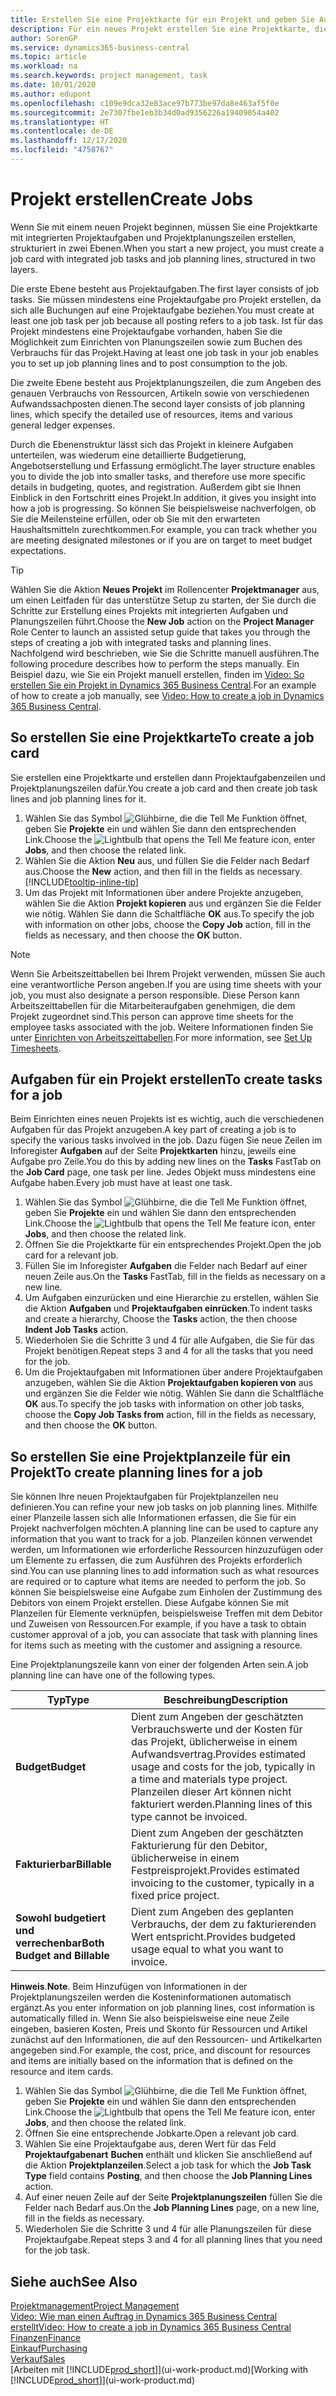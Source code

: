 ```yaml
---
title: Erstellen Sie eine Projektkarte für ein Projekt und geben Sie Aufgaben an| Microsoft Docs
description: Für ein neues Projekt erstellen Sie eine Projektkarte, die Projektaufgaben und enthält Planungszeilen erstellt, um Ihnen zu helfen, Status und Budgets zu verwalten.
author: SorenGP
ms.service: dynamics365-business-central
ms.topic: article
ms.workload: na
ms.search.keywords: project management, task
ms.date: 10/01/2020
ms.author: edupont
ms.openlocfilehash: c109e9dca32e83ace97b773be97da8e463af5f0e
ms.sourcegitcommit: 2e7307fbe1eb3b34d0ad9356226a19409054a402
ms.translationtype: HT
ms.contentlocale: de-DE
ms.lasthandoff: 12/17/2020
ms.locfileid: "4758767"
---
```

# <a name="create-jobs"></a><span data-ttu-id="6017e-103">Projekt erstellen</span><span class="sxs-lookup"><span data-stu-id="6017e-103">Create Jobs</span></span>
<span data-ttu-id="6017e-104">Wenn Sie mit einem neuen Projekt beginnen, müssen Sie eine Projektkarte mit integrierten Projektaufgaben und Projektplanungszeilen erstellen, strukturiert in zwei Ebenen.</span><span class="sxs-lookup"><span data-stu-id="6017e-104">When you start a new project, you must create a job card with integrated job tasks and job planning lines, structured in two layers.</span></span>  

<span data-ttu-id="6017e-105">Die erste Ebene besteht aus Projektaufgaben.</span><span class="sxs-lookup"><span data-stu-id="6017e-105">The first layer consists of job tasks.</span></span> <span data-ttu-id="6017e-106">Sie müssen mindestens eine Projektaufgabe pro Projekt erstellen, da sich alle Buchungen auf eine Projektaufgabe beziehen.</span><span class="sxs-lookup"><span data-stu-id="6017e-106">You must create at least one job task per job because all posting refers to a job task.</span></span> <span data-ttu-id="6017e-107">Ist für das Projekt mindestens eine Projektaufgabe vorhanden, haben Sie die Möglichkeit zum Einrichten von Planungszeilen sowie zum Buchen des Verbrauchs für das Projekt.</span><span class="sxs-lookup"><span data-stu-id="6017e-107">Having at least one job task in your job enables you to set up job planning lines and to post consumption to the job.</span></span>

<span data-ttu-id="6017e-108">Die zweite Ebene besteht aus Projektplanungszeilen, die zum Angeben des genauen Verbrauchs von Ressourcen, Artikeln sowie von verschiedenen Aufwandssachposten dienen.</span><span class="sxs-lookup"><span data-stu-id="6017e-108">The second layer consists of job planning lines, which specify the detailed use of resources, items and various general ledger expenses.</span></span>

<span data-ttu-id="6017e-109">Durch die Ebenenstruktur lässt sich das Projekt in kleinere Aufgaben unterteilen, was wiederum eine detaillierte Budgetierung, Angebotserstellung und Erfassung ermöglicht.</span><span class="sxs-lookup"><span data-stu-id="6017e-109">The layer structure enables you to divide the job into smaller tasks, and therefore use more specific details in budgeting, quotes, and registration.</span></span> <span data-ttu-id="6017e-110">Außerdem gibt sie Ihnen Einblick in den Fortschritt eines Projekt.</span><span class="sxs-lookup"><span data-stu-id="6017e-110">In addition, it gives you insight into how a job is progressing.</span></span> <span data-ttu-id="6017e-111">So können Sie beispielsweise nachverfolgen, ob Sie die Meilensteine erfüllen, oder ob Sie mit den erwarteten Haushaltsmitteln zurechtkommen.</span><span class="sxs-lookup"><span data-stu-id="6017e-111">For example, you can track whether you are meeting designated milestones or if you are on target to meet budget expectations.</span></span>

> [!TIP]
> <span data-ttu-id="6017e-112">Wählen Sie die Aktion **Neues Projekt** im Rollencenter **Projektmanager** aus, um einen Leitfaden für das unterstütze Setup zu starten, der Sie durch die Schritte zur Erstellung eines Projekts mit integrierten Aufgaben und Planungszeilen führt.</span><span class="sxs-lookup"><span data-stu-id="6017e-112">Choose the **New Job** action on the **Project Manager** Role Center to launch an assisted setup guide that takes you through the steps of creating a job with integrated tasks and planning lines.</span></span> <span data-ttu-id="6017e-113">Nachfolgend wird beschrieben, wie Sie die Schritte manuell ausführen.</span><span class="sxs-lookup"><span data-stu-id="6017e-113">The following procedure describes how to perform the steps manually.</span></span> <span data-ttu-id="6017e-114">Ein Beispiel dazu, wie Sie ein Projekt manuell erstellen, finden im [Video: So erstellen Sie ein Projekt in Dynamics 365 Business Central](https://www.youtube.com/watch?v=VqaPWr7BWmw).</span><span class="sxs-lookup"><span data-stu-id="6017e-114">For an example of how to create a job manually, see [Video: How to create a job in Dynamics 365 Business Central](https://www.youtube.com/watch?v=VqaPWr7BWmw).</span></span>

## <a name="to-create-a-job-card"></a><span data-ttu-id="6017e-115">So erstellen Sie eine Projektkarte</span><span class="sxs-lookup"><span data-stu-id="6017e-115">To create a job card</span></span>
<span data-ttu-id="6017e-116">Sie erstellen eine Projektkarte und erstellen dann Projektaufgabenzeilen und Projektplanungszeilen dafür.</span><span class="sxs-lookup"><span data-stu-id="6017e-116">You create a job card and then create job task lines and job planning lines for it.</span></span>

1. <span data-ttu-id="6017e-117">Wählen Sie das Symbol ![Glühbirne, die die Tell Me Funktion öffnet](media/ui-search/search_small.png "Was möchten Sie tun?"), geben Sie **Projekte** ein und wählen Sie dann den entsprechenden Link.</span><span class="sxs-lookup"><span data-stu-id="6017e-117">Choose the ![Lightbulb that opens the Tell Me feature](media/ui-search/search_small.png "Tell me what you want to do") icon, enter **Jobs**, and then choose the related link.</span></span>  
2. <span data-ttu-id="6017e-118">Wählen Sie die Aktion **Neu** aus, und füllen Sie die Felder nach Bedarf aus.</span><span class="sxs-lookup"><span data-stu-id="6017e-118">Choose the **New** action, and then fill in the fields as necessary.</span></span> [!INCLUDE[tooltip-inline-tip](includes/tooltip-inline-tip_md.md)]
3. <span data-ttu-id="6017e-119">Um das Projekt mit Informationen über andere Projekte anzugeben, wählen Sie die Aktion **Projekt kopieren** aus und ergänzen Sie die Felder wie nötig. Wählen Sie dann die Schaltfläche **OK** aus.</span><span class="sxs-lookup"><span data-stu-id="6017e-119">To specify the job with information on other jobs, choose the **Copy Job** action, fill in the fields as necessary, and then choose the **OK** button.</span></span>

> [!NOTE]  
>   <span data-ttu-id="6017e-120">Wenn Sie Arbeitszeittabellen bei Ihrem Projekt verwenden, müssen Sie auch eine verantwortliche Person angeben.</span><span class="sxs-lookup"><span data-stu-id="6017e-120">If you are using time sheets with your job, you must also designate a person responsible.</span></span> <span data-ttu-id="6017e-121">Diese Person kann Arbeitszeittabellen für die Mitarbeiteraufgaben genehmigen, die dem Projekt zugeordnet sind.</span><span class="sxs-lookup"><span data-stu-id="6017e-121">This person can approve time sheets for the employee tasks associated with the job.</span></span> <span data-ttu-id="6017e-122">Weitere Informationen finden Sie unter [Einrichten von Arbeitszeittabellen](projects-how-setup-time-sheets.md).</span><span class="sxs-lookup"><span data-stu-id="6017e-122">For more information, see [Set Up Timesheets](projects-how-setup-time-sheets.md).</span></span>

## <a name="to-create-tasks-for-a-job"></a><span data-ttu-id="6017e-123">Aufgaben für ein Projekt erstellen</span><span class="sxs-lookup"><span data-stu-id="6017e-123">To create tasks for a job</span></span>
<span data-ttu-id="6017e-124">Beim Einrichten eines neuen Projekts ist es wichtig, auch die verschiedenen Aufgaben für das Projekt anzugeben.</span><span class="sxs-lookup"><span data-stu-id="6017e-124">A key part of creating a job is to specify the various tasks involved in the job.</span></span> <span data-ttu-id="6017e-125">Dazu fügen Sie neue Zeilen im Inforegister **Aufgaben** auf der Seite **Projektkarten** hinzu, jeweils eine Aufgabe pro Zeile.</span><span class="sxs-lookup"><span data-stu-id="6017e-125">You do this by adding new lines on the **Tasks** FastTab on the **Job Card** page, one task per line.</span></span> <span data-ttu-id="6017e-126">Jedes Objekt muss mindestens eine Aufgabe haben.</span><span class="sxs-lookup"><span data-stu-id="6017e-126">Every job must have at least one task.</span></span>

1. <span data-ttu-id="6017e-127">Wählen Sie das Symbol ![Glühbirne, die die Tell Me Funktion öffnet](media/ui-search/search_small.png "Was möchten Sie tun?"), geben Sie **Projekte** ein und wählen Sie dann den entsprechenden Link.</span><span class="sxs-lookup"><span data-stu-id="6017e-127">Choose the ![Lightbulb that opens the Tell Me feature](media/ui-search/search_small.png "Tell me what you want to do") icon, enter **Jobs**, and then choose the related link.</span></span>
2. <span data-ttu-id="6017e-128">Öffnen Sie die Projektkarte für ein entsprechendes Projekt.</span><span class="sxs-lookup"><span data-stu-id="6017e-128">Open the job card for a relevant job.</span></span>
3. <span data-ttu-id="6017e-129">Füllen Sie im Inforegister **Aufgaben** die Felder nach Bedarf auf einer neuen Zeile aus.</span><span class="sxs-lookup"><span data-stu-id="6017e-129">On the **Tasks** FastTab, fill in the fields as necessary on a new line.</span></span>
4. <span data-ttu-id="6017e-130">Um Aufgaben einzurücken und eine Hierarchie zu erstellen, wählen Sie die Aktion **Aufgaben** und **Projektaufgaben einrücken**.</span><span class="sxs-lookup"><span data-stu-id="6017e-130">To indent tasks and create a hierarchy, Choose the **Tasks** action, the then choose **Indent Job Tasks** action.</span></span>
5. <span data-ttu-id="6017e-131">Wiederholen Sie die Schritte 3 und 4 für alle Aufgaben, die Sie für das Projekt benötigen.</span><span class="sxs-lookup"><span data-stu-id="6017e-131">Repeat steps 3 and 4 for all the tasks that you need for the job.</span></span>
6. <span data-ttu-id="6017e-132">Um die Projektaufgaben mit Informationen über andere Projektaufgaben anzugeben, wählen Sie die Aktion **Projektaufgaben kopieren von** aus und ergänzen Sie die Felder wie nötig. Wählen Sie dann die Schaltfläche **OK** aus.</span><span class="sxs-lookup"><span data-stu-id="6017e-132">To specify the job tasks with information on other job tasks, choose the **Copy Job Tasks from** action, fill in the fields as necessary, and then choose the **OK** button.</span></span>

## <a name="to-create-planning-lines-for-a-job"></a><span data-ttu-id="6017e-133">So erstellen Sie eine Projektplanzeile für ein Projekt</span><span class="sxs-lookup"><span data-stu-id="6017e-133">To create planning lines for a job</span></span>
<span data-ttu-id="6017e-134">Sie können Ihre neuen Projektaufgaben für Projektplanzeilen neu definieren.</span><span class="sxs-lookup"><span data-stu-id="6017e-134">You can refine your new job tasks on job planning lines.</span></span> <span data-ttu-id="6017e-135">Mithilfe einer Planzeile lassen sich alle Informationen erfassen, die Sie für ein Projekt nachverfolgen möchten.</span><span class="sxs-lookup"><span data-stu-id="6017e-135">A planning line can be used to capture any information that you want to track for a job.</span></span> <span data-ttu-id="6017e-136">Planzeilen können verwendet werden, um Informationen wie erforderliche Ressourcen hinzuzufügen oder um Elemente zu erfassen, die zum Ausführen des Projekts erforderlich sind.</span><span class="sxs-lookup"><span data-stu-id="6017e-136">You can use planning lines to add information such as what resources are required or to capture what items are needed to perform the job.</span></span> <span data-ttu-id="6017e-137">So können Sie beispielsweise eine Aufgabe zum Einholen der Zustimmung des Debitors von einem Projekt erstellen. Diese Aufgabe können Sie mit Planzeilen für Elemente verknüpfen, beispielsweise Treffen mit dem Debitor und Zuweisen von Ressourcen.</span><span class="sxs-lookup"><span data-stu-id="6017e-137">For example, if you have a task to obtain customer approval of a job, you can associate that task with planning lines for items such as meeting with the customer and assigning a resource.</span></span>  

<span data-ttu-id="6017e-138">Eine Projektplanungszeile kann von einer der folgenden Arten sein.</span><span class="sxs-lookup"><span data-stu-id="6017e-138">A job planning line can have one of the following types.</span></span>  

| <span data-ttu-id="6017e-139">Typ</span><span class="sxs-lookup"><span data-stu-id="6017e-139">Type</span></span> | <span data-ttu-id="6017e-140">Beschreibung</span><span class="sxs-lookup"><span data-stu-id="6017e-140">Description</span></span> |
| --- | --- |
| <span data-ttu-id="6017e-141">**Budget**</span><span class="sxs-lookup"><span data-stu-id="6017e-141">**Budget**</span></span> |<span data-ttu-id="6017e-142">Dient zum Angeben der geschätzten Verbrauchswerte und der Kosten für das Projekt, üblicherweise in einem Aufwandsvertrag.</span><span class="sxs-lookup"><span data-stu-id="6017e-142">Provides estimated usage and costs for the job, typically in a time and materials type project.</span></span> <span data-ttu-id="6017e-143">Planzeilen dieser Art können nicht fakturiert werden.</span><span class="sxs-lookup"><span data-stu-id="6017e-143">Planning lines of this type cannot be invoiced.</span></span> |
| <span data-ttu-id="6017e-144">**Fakturierbar**</span><span class="sxs-lookup"><span data-stu-id="6017e-144">**Billable**</span></span> |<span data-ttu-id="6017e-145">Dient zum Angeben der geschätzten Fakturierung für den Debitor, üblicherweise in einem Festpreisprojekt.</span><span class="sxs-lookup"><span data-stu-id="6017e-145">Provides estimated invoicing to the customer, typically in a fixed price project.</span></span> |
| <span data-ttu-id="6017e-146">**Sowohl budgetiert und verrechenbar**</span><span class="sxs-lookup"><span data-stu-id="6017e-146">**Both Budget and Billable**</span></span> |<span data-ttu-id="6017e-147">Dient zum Angeben des geplanten Verbrauchs, der dem zu fakturierenden Wert entspricht.</span><span class="sxs-lookup"><span data-stu-id="6017e-147">Provides budgeted usage equal to what you want to invoice.</span></span> |

<span data-ttu-id="6017e-148">**Hinweis**.</span><span class="sxs-lookup"><span data-stu-id="6017e-148">**Note**.</span></span> <span data-ttu-id="6017e-149">Beim Hinzufügen von Informationen in der Projektplanungszeilen werden die Kosteninformationen automatisch ergänzt.</span><span class="sxs-lookup"><span data-stu-id="6017e-149">As you enter information on job planning lines, cost information is automatically filled in.</span></span> <span data-ttu-id="6017e-150">Wenn Sie also beispielsweise eine neue Zeile eingeben, basieren Kosten, Preis und Skonto für Ressourcen und Artikel zunächst auf den Informationen, die auf den Ressourcen- und Artikelkarten angegeben sind.</span><span class="sxs-lookup"><span data-stu-id="6017e-150">For example, the cost, price, and discount for resources and items are initially based on the information that is defined on the resource and item cards.</span></span>

1. <span data-ttu-id="6017e-151">Wählen Sie das Symbol ![Glühbirne, die die Tell Me Funktion öffnet](media/ui-search/search_small.png "Was möchten Sie tun?"), geben Sie **Projekte** ein und wählen Sie dann den entsprechenden Link.</span><span class="sxs-lookup"><span data-stu-id="6017e-151">Choose the ![Lightbulb that opens the Tell Me feature](media/ui-search/search_small.png "Tell me what you want to do") icon, enter **Jobs**, and then choose the related link.</span></span>
2. <span data-ttu-id="6017e-152">Öffnen Sie eine entsprechende Jobkarte.</span><span class="sxs-lookup"><span data-stu-id="6017e-152">Open a relevant job card.</span></span>
3. <span data-ttu-id="6017e-153">Wählen Sie eine Projektaufgabe aus, deren Wert für das Feld **Projektaufgabenart** **Buchen** enthält und klicken Sie anschließend auf die Aktion **Projektplanzeilen**.</span><span class="sxs-lookup"><span data-stu-id="6017e-153">Select a job task for which the **Job Task Type** field contains **Posting**, and then choose the **Job Planning Lines** action.</span></span>  
4. <span data-ttu-id="6017e-154">Auf einer neuen Zeile auf der Seite **Projektplanungszeilen** füllen Sie die Felder nach Bedarf aus.</span><span class="sxs-lookup"><span data-stu-id="6017e-154">On the **Job Planning Lines** page, on a new line, fill in the fields as necessary.</span></span>
5. <span data-ttu-id="6017e-155">Wiederholen Sie die Schritte 3 und 4 für alle Planungszeilen für diese Projektaufgabe.</span><span class="sxs-lookup"><span data-stu-id="6017e-155">Repeat steps 3 and 4 for all planning lines that you need for the job task.</span></span>

## <a name="see-also"></a><span data-ttu-id="6017e-156">Siehe auch</span><span class="sxs-lookup"><span data-stu-id="6017e-156">See Also</span></span>

[<span data-ttu-id="6017e-157">Projektmanagement</span><span class="sxs-lookup"><span data-stu-id="6017e-157">Project Management</span></span>](projects-manage-projects.md)  
[<span data-ttu-id="6017e-158">Video: Wie man einen Auftrag in Dynamics 365 Business Central erstellt</span><span class="sxs-lookup"><span data-stu-id="6017e-158">Video: How to create a job in Dynamics 365 Business Central</span></span>](https://www.youtube.com/watch?v=VqaPWr7BWmw)  
[<span data-ttu-id="6017e-159">Finanzen</span><span class="sxs-lookup"><span data-stu-id="6017e-159">Finance</span></span>](finance.md)  
[<span data-ttu-id="6017e-160">Einkauf</span><span class="sxs-lookup"><span data-stu-id="6017e-160">Purchasing</span></span>](purchasing-manage-purchasing.md)  
[<span data-ttu-id="6017e-161">Verkauf</span><span class="sxs-lookup"><span data-stu-id="6017e-161">Sales</span></span>](sales-manage-sales.md)  
<span data-ttu-id="6017e-162">[Arbeiten mit [!INCLUDE[prod_short](includes/prod_short.md)]](ui-work-product.md)</span><span class="sxs-lookup"><span data-stu-id="6017e-162">[Working with [!INCLUDE[prod_short](includes/prod_short.md)]](ui-work-product.md)</span></span>  
